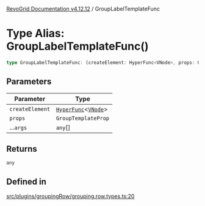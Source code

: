 [RevoGrid Documentation v4.12.12](README.md) / GroupLabelTemplateFunc

# Type Alias: GroupLabelTemplateFunc()

```ts
type GroupLabelTemplateFunc: (createElement: HyperFunc<VNode>, props: GroupTemplateProp, ...args: any[]) => any;
```

## Parameters

| Parameter | Type |
| ------ | ------ |
| `createElement` | [`HyperFunc`](Interface.HyperFunc.md)\<[`VNode`](Interface.VNode.md)\> |
| `props` | `GroupTemplateProp` |
| ...`args` | `any`[] |

## Returns

`any`

## Defined in

[src/plugins/groupingRow/grouping.row.types.ts:20](https://github.com/revolist/revogrid/blob/ecd92bead8bd3117a71a9fcab227f9b0f91c2edf/src/plugins/groupingRow/grouping.row.types.ts#L20)
